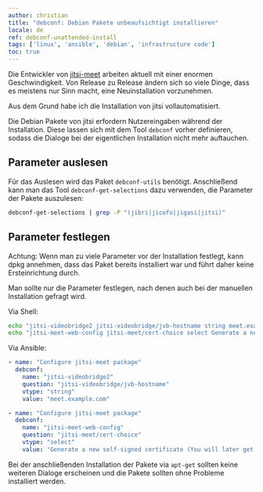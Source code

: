 ```yaml
---
author: christian
title: "debconf: Debian Pakete unbeaufsichtigt installieren"
locale: de
ref: debconf-unattended-install
tags: ['linux', 'ansible', 'debian', 'infrastructure code']
toc: true
---
```


Die Entwickler von [jitsi-meet][jitsi] arbeiten aktuell mit einer enormen
Geschwindigkeit. Von Release zu Release ändern sich so viele Dinge, dass
es meistens nur Sinn macht, eine Neuinstallation vorzunehmen.

Aus dem Grund habe ich die Installation von jitsi vollautomatisiert.

Die Debian Pakete von jitsi erfordern Nutzereingaben während der Installation.
Diese lassen sich mit dem Tool `debconf` vorher definieren, sodass die Dialoge
bei der eigentlichen Installation nicht mehr auftauchen.

## Parameter auslesen

Für das Auslesen wird das Paket `debconf-utils` benötigt.
Anschließend kann man das Tool `debconf-get-selections` dazu verwenden, die Parameter
der Pakete auszulesen:

```sh
debconf-get-selections | grep -P "(jibri|jicofo|jigasi|jitsi)"
```

## Parameter festlegen

Achtung: Wenn man zu viele Parameter vor der Installation festlegt, kann dpkg
annehmen, dass das Paket bereits installiert war und führt daher keine Ersteinrichtung
durch.

Man sollte nur die Parameter festlegen, nach denen auch bei der manuellen Installation
gefragt wird.

Via Shell:

```sh
echo "jitsi-videobridge2 jitsi-videobridge/jvb-hostname string meet.example.com" | debconf-set-selections
echo "jitsi-meet-web-config jitsi-meet/cert-choice select Generate a new self-signed certificate (You will later get a chance to obtain a Let's encrypt certificate)" | debconf-set-selections
```

Via Ansible:

```yml
- name: "Configure jitsi-meet package"
  debconf:
    name: "jitsi-videobridge2"
    question: "jitsi-videobridge/jvb-hostname"
    vtype: "string"
    value: "meet.example.com"

- name: "Configure jitsi-meet package"
  debconf:
    name: "jitsi-meet-web-config"
    question: "jitsi-meet/cert-choice"
    vtype: "select"
    value: "Generate a new self-signed certificate (You will later get a chance to obtain a Let's encrypt certificate)"
```

Bei der anschließenden Installation der Pakete via `apt-get` sollten keine weiteren Dialoge
erscheinen und die Pakete sollten ohne Probleme installiert werden.

[jitsi]: https://jitsi.org/jitsi-meet/
